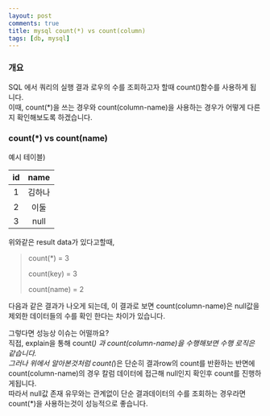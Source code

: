 ```yaml
---
layout: post
comments: true
title: mysql count(*) vs count(column)
tags: [db, mysql]
---
```


### 개요

SQL 에서 쿼리의 실행 결과 로우의 수를 조회하고자 할때 count()함수를 사용하게 됩니다.  
이때, count(*)을 쓰는 경우와 count(column-name)을 사용하는 경우가 어떻게 다른지 확인해보도록 하겠습니다.  
  
### count(*) vs count(name)  

예시 테이블)  

|id|name|
|:-:|:-:|
|1|김하나|
|2|이둘|
|3|null|

위와같은 result data가 있다고할때,  
  
> count(*) = 3  
> 
> count(key) = 3  
> 
> count(name) = 2  
  
다음과 같은 결과가 나오게 되는데, 이 결과로 보면 count(column-name)은 null값을 제외한 데이터들의 수를 확인 한다는 차이가 있습니다.   
  
그렇다면 성능상 이슈는 어떨까요?  
직접, explain을 통해 count(*) 과 count(column-name)을 수행해보면 수행 로직은 같습니다.  
그러나 위에서 알아본것처럼 count(*)은 단순히 결과row의 count를 반환하는 반면에  count(column-name)의 경우 칼럼 데이터에 접근해 null인지 확인후 count를 진행하게됩니다.  
따라서 null값 존재 유무와는 관계없이 단순 결과데이터의 수를 조회하는 경우라면 count(*)을 사용하는것이 성능적으로 좋습니다.

